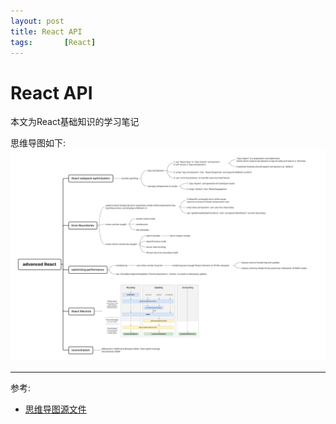 ```yaml
---
layout: post
title: React API
tags:       [React]
---
```


# React API
本文为React基础知识的学习笔记

思维导图如下:
![思维导图](https://github.com/jituanlin/public-docs/blob/master/public-mindmaps/advanced%20React.png?raw=true)

--- 
参考:
- [思维导图源文件](https://github.com/jituanlin/public-docs/blob/master/public-mindmaps/advanced%20React.xmind)
